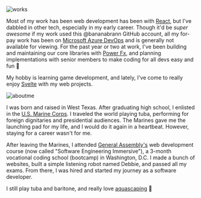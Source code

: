 ![works](https://files.brannan.cloud/github-readme/works.png)

Most of my work has been web development has been with [React](https://react.dev/), but I've dabbled in other tech, especially in my early career. Though it'd be *super awesome* if my work used this @bananabrann GitHub account, all my for-pay work has been on [Microsoft Azure DevOps](https://azure.microsoft.com/en-us/products/devops) and is generally not available for viewing. For the past year or two at work, I've been building and maintaining our core libraries with [Power Fx](https://github.com/microsoft/Power-Fx), and planning implementations with senior members to make coding for all devs easy and fun 🌻

My hobby is learning game development, and lately, I've come to really enjoy [Svelte](https://svelte.dev/) with my web projects.

![aboutme](https://files.brannan.cloud/github-readme/aboutme.png)

I was born and raised in West Texas. After graduating high school, I enlisted in the [U.S. Marine Corps](https://www.marines.mil/). I traveled the world playing tuba, performing for foreign dignitaries and presidential audiences. The Marines gave me the launching pad for my life, and I would do it again in a heartbeat. However, staying for a career wasn't for me.

After leaving the Marines, I attended [General Assembly's](https://generalassemb.ly) web development course (now called "Software Engineering Immersive"), a 3-month vocational coding school (bootcamp) in Washington, D.C. I made a bunch of websites, built a simple listening robot named Debbie, and passed all my exams. From there, I was hired and started my journey as a software developer.

I still play tuba and baritone, and really love [aquascaping](https://www.google.com/search?q=aquascaping) 🌿 
